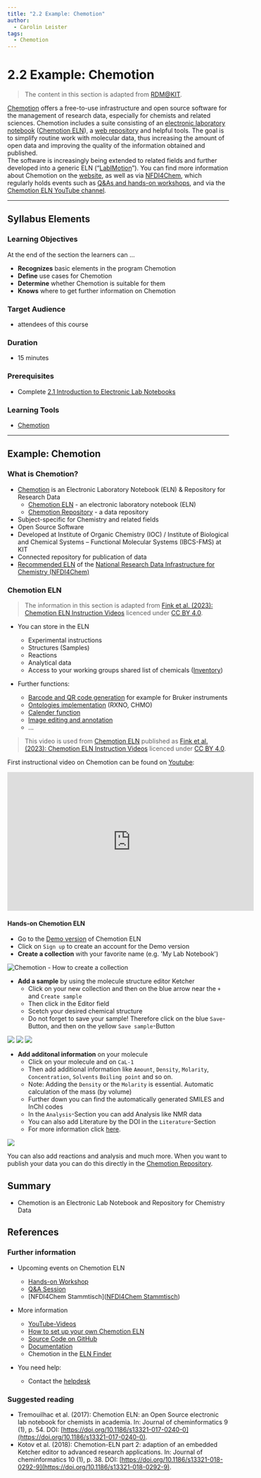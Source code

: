 ```yaml
---
title: "2.2 Example: Chemotion"
author:
  - Carolin Leister
tags:
  - Chemotion
---
```


# 2.2 Example: Chemotion

>The content in this section is adapted from [RDM@KIT](https://www.rdm.kit.edu/english/servicestools_tools_chemotion.php).

[Chemotion](https://www.chemotion-repository.net/home/welcome) offers a free-to-use infrastructure and open source software for the management of research data, especially for chemists and related sciences. Chemotion includes a suite consisting of an [electronic laboratory notebook](https://www.rdm.kit.edu/english/researchdata_rdm_eln.php) ([Chemotion ELN](https://www.chemotion.net/)), a [web repository](https://doi.org/10.17616/R34P5T) and helpful tools. The goal is to simplify routine work with molecular data, thus increasing the amount of open data and improving the quality of the information obtained and published.  
The software is increasingly being extended to related fields and further developed into a generic ELN (“[LabIMotion](https://chemotion.net/docs/labimotion)”). You can find more information about Chemotion on the [website](https://www.chemotion.net/), as well as via [NFDI4Chem](https://www.nfdi4chem.de/setup-own-eln/), which regularly holds events such as [Q&As and hands-on workshops](https://www.nfdi4chem.de/events/), and via the [Chemotion ELN YouTube channel](https://www.youtube.com/@chemotioneln9781?cbrd=1&ucbcb=1).


---

## Syllabus Elements

### Learning Objectives

At the end of the section the learners can ...

- **Recognizes** basic elements in the program Chemotion
- **Define** use cases for Chemotion 
- **Determine** whether Chemotion is suitable for them
- **Knows** where to get further information on Chemotion

### Target Audience
- attendees of this course

### Duration
- 15 minutes

### Prerequisites
- Complete [2.1 Introduction to Electronic Lab Notebooks](2.1_Introduction_Electronic_Lab_Notebooks.md)

### Learning Tools

- [Chemotion](https://www.chemotion.net/)


---

## Example: Chemotion

### What is Chemotion?

- [Chemotion](https://www.chemotion.net/)  is an Electronic Laboratory Notebook (ELN) & Repository for Research Data
	- [Chemotion ELN](https://www.chemotion.net/docs/eln) - an electronic laboratory notebook (ELN)
	- [Chemotion Repository](https://www.chemotion.net/docs/repo) - a data repository
- Subject-specific for Chemistry and related fields
- Open Source Software
- Developed at Institute of Organic Chemistry (IOC) / Institute of Biological and Chemical Systems – Functional Molecular Systems (IBCS-FMS) at KIT
- Connected repository for publication of data
- [Recommended ELN](https://www.nfdi4chem.de/index.php/setup-own-eln/) of the [National Research Data Infrastructure for Chemistry (NFDI4Chem)](https://www.nfdi4chem.de/)

### Chemotion ELN

> The information in this section is adapted from [Fink et al. (2023): Chemotion ELN Instruction Videos](https://doi.org/10.5281/zenodo.7634481) licenced under [CC BY 4.0](https://creativecommons.org/licenses/by/4.0/legalcode).

- You can store in the ELN
	- Experimental instructions
	- Structures (Samples)
	- Reactions
	- Analytical data
	- Access to your working groups shared list of chemicals ([Inventory](https://www.chemotion.net/docs/eln/ui/inventory))

- Further functions:
	- [Barcode and QR code generation](https://www.chemotion.net/docs/eln/ui/barcodes) for example for Bruker instruments
	- [Ontologies implementation](https://www.chemotion.net/docs/eln/ui/ontology) (RXNO, CHMO)
	- [Calender function](https://www.chemotion.net/docs/eln/ui/calendar)
	- [Image editing and annotation](https://www.chemotion.net/docs/eln/ui/images)
	- ...


> This video is used from [Chemotion ELN](https://www.youtube.com/@chemotioneln9781) published as [Fink et al. (2023): Chemotion ELN Instruction Videos](https://doi.org/10.5281/zenodo.7634481) licenced under [CC BY 4.0](https://creativecommons.org/licenses/by/4.0/legalcode).

First instructional video on Chemotion can be found on [Youtube](https://www.youtube.com/watch?v=MnOcKV-MTTg&list=PL1AonKd9WAd8cDjzXGiNu0ndoctNu0izs):

<iframe width="560" height="315" src="https://www.youtube.com/embed/MnOcKV-MTTg?si=_1hMw7xNfkCynHw-" title="YouTube video player" frameborder="0" allow="accelerometer; autoplay; clipboard-write; encrypted-media; gyroscope; picture-in-picture; web-share" allowfullscreen></iframe>

#### Hands-on Chemotion ELN
- Go to the [Demo version](https://demo.chemotion.ibcs.kit.edu/home) of Chemotion ELN
- Click on `Sign up` to create an account for the Demo version
- **Create a collection** with your favorite name (e.g. 'My Lab Notebook')

![Chemotion - How to create a collection](attachments/Hands-on_Chemotion_01.png)

- **Add a sample** by using the molecule structure editor Ketcher
	- Click on your new collection and then on the blue arrow near the `+` and `Create sample`
	- Then click in the Editor field
	- Scetch your desired chemical structure
	- Do not forget to save your sample! Therefore click on the blue `Save`-Button, and then on the yellow `Save sample`-Button

![](attachments/Hands-on_Chemotion_02.png)
![](attachments/Hands-on_Chemotion_03.png)
![](attachments/Hands-on_Chemotion_04.png)

- **Add additonal information** on your molecule
	- Click on your molecule and on `CaL-1`
	- Then add additional information like `Amount`, `Density`, `Molarity`, `Concentration`, `Solvents` `Boiling point` and so on.
	- Note: Adding the `Density` or the `Molarity` is essential. Automatic calculation of the mass (by volume)
	- Further down you can find the automatically generated SMILES and InChI codes
	- In the `Analysis`-Section you can add Analysis like NMR data
	- You can also add Literature by the DOI in the `Literature`-Section
	- For more information click [here](https://www.chemotion.net/docs/eln/ui/details_modal).

![](attachments/Hands-on_Chemotion_05.png)

You can also add reactions and analysis and much more. When you want to publish your data you can do this directly in the [Chemotion Repository](https://www.chemotion-repository.net/welcome).
## Summary

- Chemotion is an Electronic Lab Notebook and Repository for Chemistry Data

## References
### Further information
- Upcoming events on Chemotion ELN
	- [Hands-on Workshop](https://www.nfdi4chem.de/index.php/event/chemotion-eln-hands-on-workshop/)
	- [Q&A Session](https://www.nfdi4chem.de/index.php/event/chemotion-eln-qa-session/)
	- [NFDI4Chem Stammtisch]([NFDI4Chem Stammtisch](https://www.nfdi4chem.de/index.php/nfdi4chem-stammtisch/))

- More information
	- [YouTube-Videos](https://www.youtube.com/@chemotioneln9781)
	- [How to set up your own Chemotion ELN](https://www.nfdi4chem.de/index.php/setup-own-eln/)
	- [Source Code on GitHub](https://github.com/ComPlat/chemotion_ELN)
	- [Documentation](https://chemotion.net/docs/)
	- Chemotion in the [ELN Finder](https://eln-finder.ulb.tu-darmstadt.de/items/e234d033-9718-41dd-9a4c-1cf6963b2dd2)

- You need help:
	- Contact the [helpdesk](https://www.chemotion.net/helpdesk)

### Suggested reading

- Tremouilhac et al. (2017): Chemotion ELN: an Open Source electronic lab notebook for chemists in academia. In: Journal of cheminformatics 9 (1), p. 54. DOI: [https://doi.org/10.1186/s13321-017-0240-0](https://doi.org/10.1186/s13321-017-0240-0).
- Kotov et al. (2018): Chemotion-ELN part 2: adaption of an embedded Ketcher editor to advanced research applications. In: Journal of cheminformatics 10 (1), p. 38. DOI: [https://doi.org/10.1186/s13321-018-0292-9](https://doi.org/10.1186/s13321-018-0292-9).